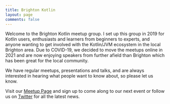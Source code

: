 ```yaml
---
title: Brighton Kotlin
layout: page
comments: false
---
```


Welcome to the Brighton Kotlin meetup group. I set up this group in 2019 for Kotlin users, enthusiasts and learners from beginners to experts, and anyone wanting to get involved with the Kotlin/JVM ecosystem in the local Brighton area.  Due to COVID-19, we decided to move the meetups online in 2021 and are now enjoying speakers from further afield than Brighton which has been great for the local community.

We have regular meetups, presentations and talks, and are always interested in hearing what people want to know about, so please let us know.

Visit our [Meetup Page](https://www.meetup.com/Brighton-Kotlin/) and sign up to come along to our next event or follow us on [Twitter](https://twitter.com/brightonkotlin) for all the latest news.

